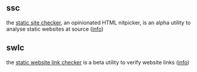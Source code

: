 ## ssc

the [static site checker](https://devongarde.github.com/ssc), an opinionated HTML nitpicker, is an alpha utility to analyse static websites at source ([info](http://dylanharris.org/ssc))

## swlc

the [static website link checker](https://devongarde.github.com/ssc) is a beta utility to verify website links ([info](http://dylanharris.org/swlc))
